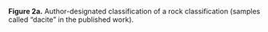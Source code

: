 **Figure 2a.** Author-designated classification of a rock classification (samples called “dacite” in the published work).
